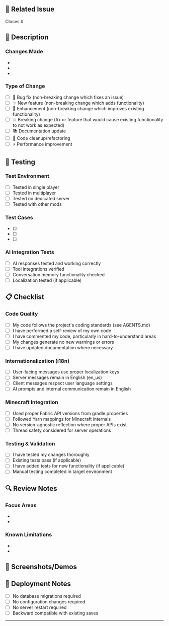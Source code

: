 ## 🔗 Related Issue
<!-- Every PR must be linked to an issue. Use one of the following: -->
Closes #<!-- issue number -->
<!-- Fixes #issue_number -->
<!-- Resolves #issue_number -->

## 📝 Description
<!-- Provide a clear description of what this PR does -->

### Changes Made
<!-- List the main changes in bullet points -->
- 
- 
- 

### Type of Change
<!-- Check all that apply -->
- [ ] 🐛 Bug fix (non-breaking change which fixes an issue)
- [ ] ✨ New feature (non-breaking change which adds functionality)
- [ ] 🔧 Enhancement (non-breaking change which improves existing functionality)
- [ ] 💥 Breaking change (fix or feature that would cause existing functionality to not work as expected)
- [ ] 📚 Documentation update
- [ ] 🧹 Code cleanup/refactoring
- [ ] ⚡ Performance improvement

## 🧪 Testing
<!-- Describe how you tested your changes -->

### Test Environment
- [ ] Tested in single player
- [ ] Tested in multiplayer
- [ ] Tested on dedicated server
- [ ] Tested with other mods

### Test Cases
<!-- List specific test cases you ran -->
- [ ] 
- [ ] 
- [ ] 

### AI Integration Tests
<!-- If applicable, describe AI-related testing -->
- [ ] AI responses tested and working correctly
- [ ] Tool integrations verified
- [ ] Conversation memory functionality checked
- [ ] Localization tested (if applicable)

## 📋 Checklist
<!-- Ensure all items are completed before requesting review -->

### Code Quality
- [ ] My code follows the project's coding standards (see AGENTS.md)
- [ ] I have performed a self-review of my own code
- [ ] I have commented my code, particularly in hard-to-understand areas
- [ ] My changes generate no new warnings or errors
- [ ] I have updated documentation where necessary

### Internationalization (i18n)
- [ ] User-facing messages use proper localization keys
- [ ] Server messages remain in English (en_us)
- [ ] Client messages respect user language settings
- [ ] AI prompts and internal communication remain in English

### Minecraft Integration
- [ ] Used proper Fabric API versions from gradle.properties
- [ ] Followed Yarn mappings for Minecraft internals
- [ ] No version-agnostic reflection where proper APIs exist
- [ ] Thread safety considered for server operations

### Testing & Validation
- [ ] I have tested my changes thoroughly
- [ ] Existing tests pass (if applicable)
- [ ] I have added tests for new functionality (if applicable)
- [ ] Manual testing completed in target environment

## 🔍 Review Notes
<!-- Add any specific areas you'd like reviewers to focus on -->

### Focus Areas
<!-- What should reviewers pay special attention to? -->
- 
- 

### Known Limitations
<!-- Are there any known limitations or trade-offs? -->
- 
- 

## 📸 Screenshots/Demos
<!-- Add screenshots or demo videos if applicable -->
<!-- For UI changes, before/after screenshots are required -->

## 🚀 Deployment Notes
<!-- Any special considerations for deployment -->
- [ ] No database migrations required
- [ ] No configuration changes required
- [ ] No server restart required
- [ ] Backward compatible with existing saves

---

<!-- 
AI Development Guidelines Reminder:
- Keep changes minimal and focused
- Follow existing code patterns
- Ensure proper error handling
- Maintain existing functionality
- Document any new AI prompt templates or tool integrations
-->